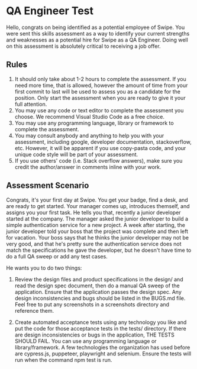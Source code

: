 # QA Engineer Test
Hello, congrats on being identified as a potential employee of Swipe. You were sent this skills assessment as a way to identify your current strengths and weaknesses as a potential hire for Swipe as a QA Engineer. Doing well on this assessment is absolutely critical to receiving a job offer.

## Rules
1. It should only take about 1-2 hours to complete the assessment. If you need more time, that is allowed, however the amount of time from your first commit to last will be used to assess you as a candidate for the position. Only start the assessment when you are ready to give it your full attention.
2. You may use any code or text editor to complete the assessment you choose. We recommend Visual Studio Code as a free choice.
3. You may use any programming language, library or framework to complete the assessment.
4. You may consult anybody and anything to help you with your assessment, including google, developer documentation, stackoverflow, etc. However, it will be apparent if you use copy-pasta code, and your unique code style will be part of your assessment.
5. If you use others' code (i.e. Stack overflow answers), make sure you credit the author/answer in comments inline with your work.

## Assessment Scenario
Congrats, it's your first day at Swipe. You get your badge, find a desk, and are ready to get started. Your manager comes up, introduces themself, and assigns you your first task. He tells you that, recently a junior developer started at the company. The manager asked the junior developer to build a simple authentication service for a new project. A week after starting, the junior developer told your boss that the project was complete and then left for vacation. Your boss says that he thinks the junior developer may not be very good, and that he's pretty sure the authentication service does not match the specifications he gave the developer, but he doesn't have time to do a full QA sweep or add any test cases.

He wants you to do two things:

1. Review the design files and product specifications in the design/ and read the design spec document, then do a manual QA sweep of the application. Ensure that the application passes the design spec. Any design inconsistencies and bugs should be listed in the BUGS.md file. Feel free to put any screenshots in a screenshots directory and reference them.

2. Create automated acceptance tests using any technology you like and put the code for those acceptance tests in the tests/ directory. If there are design inconsistencies or bugs in the application, THE TESTS SHOULD FAIL. You can use any programming language or library/framework. A few technologies the organization has used before are cypress.js, puppeteer, playwright and selenium. Ensure the tests will run when the command npm test is run.

